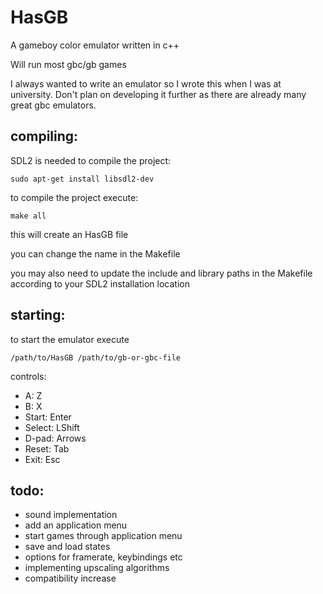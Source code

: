 # HasGB

A gameboy color emulator written in c++

Will run most gbc/gb games

I always wanted to write an emulator so I wrote this when I was at university. Don't plan on developing it further as there are already many great gbc emulators.

## **compiling:**

SDL2 is needed to compile the project:

    sudo apt-get install libsdl2-dev

to compile the project execute:

    make all

this will create an HasGB file

you can change the name in the Makefile

you may also need to update the include and library paths in the Makefile according to your SDL2 installation location

## **starting:**

to start the emulator execute

    /path/to/HasGB /path/to/gb-or-gbc-file

controls:

- A: Z
- B: X
- Start: Enter
- Select: LShift
- D-pad: Arrows
- Reset: Tab
- Exit: Esc

## **todo:**

- sound implementation
- add an application menu
- start games through application menu
- save and load states
- options for framerate, keybindings etc
- implementing upscaling algorithms
- compatibility increase
